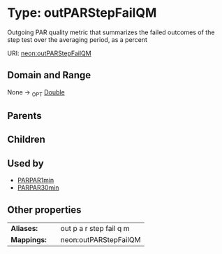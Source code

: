 
# Type: outPARStepFailQM


Outgoing PAR quality metric that summarizes the failed outcomes of the step test over the averaging period, as a percent

URI: [neon:outPARStepFailQM](https://data.neonscience.org/outPARStepFailQM)


## Domain and Range

None ->  <sub>OPT</sub> [Double](types/Double.md)

## Parents


## Children


## Used by

 * [PARPAR1min](PARPAR1min.md)
 * [PARPAR30min](PARPAR30min.md)

## Other properties

|  |  |  |
| --- | --- | --- |
| **Aliases:** | | out p a r step fail q m |
| **Mappings:** | | neon:outPARStepFailQM |

